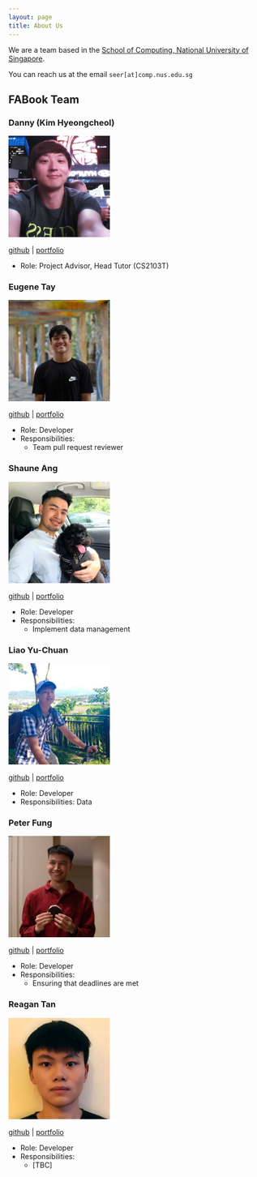 ```yaml
---
layout: page
title: About Us
---
```


We are a team based in the [School of Computing, National University of Singapore](http://www.comp.nus.edu.sg).

You can reach us at the email `seer[at]comp.nus.edu.sg`

## FABook Team

### Danny (Kim Hyeongcheol)

<img src="./images/bluesky0911.png" width="200px">

[github](https://github.com/bluesky0911) |
[portfolio](team/bluesky0911.md)

* Role: Project Advisor, Head Tutor (CS2103T)

### Eugene Tay

<img src="images/eugenetayyj.png" width="200px">

[github](https://github.com/eugenetayyj) |
[portfolio](team/eugenetayyj.md)

* Role: Developer
* Responsibilities:
  * Team pull request reviewer


### Shaune Ang

<img src="images/shauneang.png" width="200px">

[github](https://github.com/shauneang) |
[portfolio](team/shauneang.md)

* Role: Developer
* Responsibilities:
    * Implement data management


### Liao Yu-Chuan

<img src="images/isanidiot.png" width="200px">

[github](http://github.com/isanidiot) |
[portfolio](team/isanidiot.md)

* Role: Developer
* Responsibilities: Data

### Peter Fung

<img src="images/fungusta.png" width="200px">

[github](http://github.com/fungusta) |
[portfolio](team/fungusta.md)


* Role: Developer
* Responsibilities:
  * Ensuring that deadlines are met

### Reagan Tan

<img src="images/reagantan00.png" width="200px">

[github](http://github.com/reagantan00) |
[portfolio](team/reagantan00.md)

* Role: Developer
* Responsibilities:
  * [TBC]
